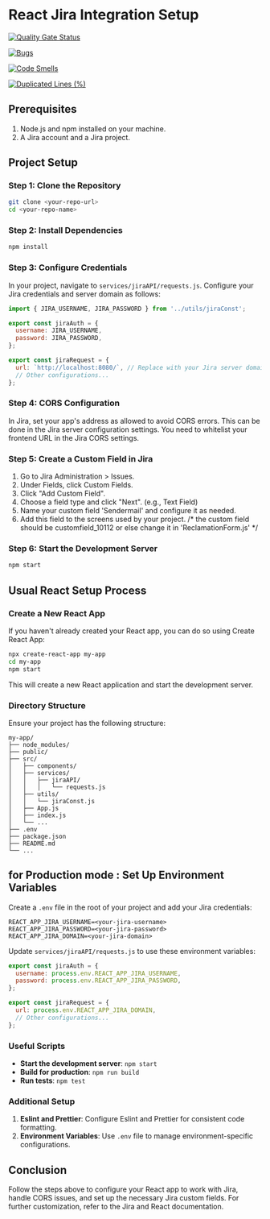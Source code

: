 # React Jira Integration Setup
[![Quality Gate Status](https://sonarcloud.io/api/project_badges/measure?project=medaminecheikh_esp_reclamation&metric=alert_status)](https://sonarcloud.io/summary/new_code?id=medaminecheikh_esp_reclamation)

[![Bugs](https://sonarcloud.io/api/project_badges/measure?project=medaminecheikh_esp_reclamation&metric=bugs)](https://sonarcloud.io/summary/new_code?id=medaminecheikh_esp_reclamation)

[![Code Smells](https://sonarcloud.io/api/project_badges/measure?project=medaminecheikh_esp_reclamation&metric=code_smells)](https://sonarcloud.io/summary/new_code?id=medaminecheikh_esp_reclamation)

[![Duplicated Lines (%)](https://sonarcloud.io/api/project_badges/measure?project=medaminecheikh_esp_reclamation&metric=duplicated_lines_density)](https://sonarcloud.io/summary/new_code?id=medaminecheikh_esp_reclamation)
## Prerequisites
1. Node.js and npm installed on your machine.
2. A Jira account and a Jira project.

## Project Setup

### Step 1: Clone the Repository

```bash
git clone <your-repo-url>
cd <your-repo-name>
```

### Step 2: Install Dependencies

```bash
npm install
```

### Step 3: Configure Credentials

In your project, navigate to `services/jiraAPI/requests.js`. Configure your Jira credentials and server domain as follows:

```javascript
import { JIRA_USERNAME, JIRA_PASSWORD } from '../utils/jiraConst';

export const jiraAuth = {
  username: JIRA_USERNAME,
  password: JIRA_PASSWORD,
};

export const jiraRequest = {
  url: `http://localhost:8080/`, // Replace with your Jira server domain
  // Other configurations...
};
```


### Step 4: CORS Configuration

In Jira, set your app's address as allowed to avoid CORS errors. This can be done in the Jira server configuration settings. You need to whitelist your frontend URL in the Jira CORS settings.

### Step 5: Create a Custom Field in Jira

1. Go to Jira Administration > Issues.
2. Under Fields, click Custom Fields.
3. Click "Add Custom Field".
4. Choose a field type and click "Next". (e.g., Text Field)
5. Name your custom field 'Sendermail' and configure it as needed.
6. Add this field to the screens used by your project.
/* the custom field should be customfield_10112 or else change it in 'ReclamationForm.js' */
### Step 6: Start the Development Server

```bash
npm start
```

## Usual React Setup Process

### Create a New React App

If you haven't already created your React app, you can do so using Create React App:

```bash
npx create-react-app my-app
cd my-app
npm start
```

This will create a new React application and start the development server.

### Directory Structure

Ensure your project has the following structure:

```
my-app/
├── node_modules/
├── public/
├── src/
│   ├── components/
│   ├── services/
│   │   ├── jiraAPI/
│   │   │   └── requests.js
│   ├── utils/
│   │   └── jiraConst.js
│   ├── App.js
│   ├── index.js
│   └── ...
├── .env
├── package.json
├── README.md
└── ...
```
## for Production mode : Set Up Environment Variables

Create a `.env` file in the root of your project and add your Jira credentials:

```env
REACT_APP_JIRA_USERNAME=<your-jira-username>
REACT_APP_JIRA_PASSWORD=<your-jira-password>
REACT_APP_JIRA_DOMAIN=<your-jira-domain>
```

Update `services/jiraAPI/requests.js` to use these environment variables:

```javascript
export const jiraAuth = {
  username: process.env.REACT_APP_JIRA_USERNAME,
  password: process.env.REACT_APP_JIRA_PASSWORD,
};

export const jiraRequest = {
  url: process.env.REACT_APP_JIRA_DOMAIN,
  // Other configurations...
};
```
### Useful Scripts

- **Start the development server**: `npm start`
- **Build for production**: `npm run build`
- **Run tests**: `npm test`

### Additional Setup

1. **Eslint and Prettier**: Configure Eslint and Prettier for consistent code formatting.
2. **Environment Variables**: Use `.env` file to manage environment-specific configurations.

## Conclusion

Follow the steps above to configure your React app to work with Jira, handle CORS issues, and set up the necessary Jira custom fields. For further customization, refer to the Jira and React documentation.
